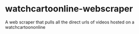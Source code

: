 # watchcartoonline-webscraper
A web scraper that pulls all the direct urls of videos hosted on a watchcartoononline 
